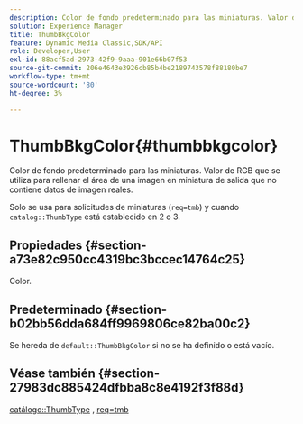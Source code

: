 ```yaml
---
description: Color de fondo predeterminado para las miniaturas. Valor de RGB que se utiliza para rellenar el área de una imagen en miniatura de salida que no contiene datos de imagen reales.
solution: Experience Manager
title: ThumbBkgColor
feature: Dynamic Media Classic,SDK/API
role: Developer,User
exl-id: 88acf5ad-2973-42f9-9aaa-901e66b07f53
source-git-commit: 206e4643e3926cb85b4be2189743578f88180be7
workflow-type: tm+mt
source-wordcount: '80'
ht-degree: 3%

---
```


# ThumbBkgColor{#thumbbkgcolor}

Color de fondo predeterminado para las miniaturas. Valor de RGB que se utiliza para rellenar el área de una imagen en miniatura de salida que no contiene datos de imagen reales.

Solo se usa para solicitudes de miniaturas (`req=tmb`) y cuando `catalog::ThumbType` está establecido en 2 o 3.

## Propiedades {#section-a73e82c950cc4319bc3bccec14764c25}

Color.

## Predeterminado {#section-b02bb56dda684ff9969806ce82ba00c2}

Se hereda de `default::ThumbBkgColor` si no se ha definido o está vacío.

## Véase también {#section-27983dc885424dfbba8c8e4192f3f88d}

[catálogo::ThumbType](../../../../../is-api/image-catalog/image-serving-api-ref/c-image-catalog-reference/c-image-svg-data-reference/c-image-data-reference/r-thumbtype-cat.md#reference-41149ddffc8749cba2f8d9c8e2611e03) , [req=tmb](../../../../../is-api/http-ref/image-serving-api-ref/c-http-protocol-reference/c-command-reference/r-req/r-req.md#reference-907cdb4a97034db7ad94695f25552e76)
